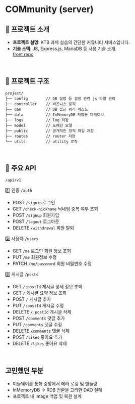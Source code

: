 # COMmunity (server)

## 🚀 프로젝트 소개
- **프로젝트 설명**: KTB 과제 실습의 간단한 커뮤니티 서비스입니다.
- **기술 스택**: JS, Express.js, MariaDB 등 사용 기술 소개.<br>
[front repo](https://github.com/100-hours-a-week/2-swan-song-community-fe-react)
<br>

## 📂 프로젝트 구조
```plaintext
project/
├── config        // DB 설정 등 설정 관련 js 파일 관리
├── controller    // 비즈니스 로직
├── dao           // DB 접근 쿼리 메소드
├── data          // InMemoryDB 저장용 디렉토리
├── logs          // log 저장
├── model         // 도메인 모델
├── public        // 공개적인 정적 파일 저장
├── routes        // router 저장
└── utils         // utility 로직
```
<br>

## 🔗 주요 API
`/api/v1`
<br>

1️⃣ 인증
`/auth`
- POST `/signin` 로그인
- GET `/check-nickname` 닉네임 중복 여부 조회
- POST `/signup` 회원가입
- POST `/logout` 로그아웃
- DELETE `/withdrawal` 회원 탈퇴

2️⃣ 사용자
`/users`
- GET `/me` 로그인 회원 정보 조회
- PUT `/me` 회원정보 수정
- PATCH `/me/password` 회원 비밀번호 수정

3️⃣ 게시글
`/posts`
- GET `/:postId` 게시글 상세 정보 조회
- GET `/` 게시글 요약 정보 조회
- POST `/` 게시글 추가
- PUT `/:postId` 게시글 수정
- DELETE `/:postId` 게시글 삭제
- POST `/comments` 댓글 추가
- PUT `/comments` 댓글 수정
- DELETE `/comments` 댓글 삭제
- POST `/likes` 좋아요 추가
- DELETE `/likes` 좋아요 삭제

<br>

## 고민했던 부분
- 미들웨어를 통해 중앙에서 에러 로깅 및 핸들링
- InMemoryDB -> RDB 전환을 고려한 DAO 설계
- 프로젝트 내 image 백업 및 복원 설계
